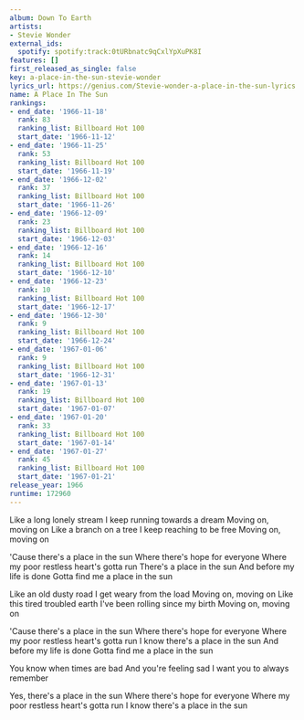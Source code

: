 ```yaml
---
album: Down To Earth
artists:
- Stevie Wonder
external_ids:
  spotify: spotify:track:0tURbnatc9qCxlYpXuPK8I
features: []
first_released_as_single: false
key: a-place-in-the-sun-stevie-wonder
lyrics_url: https://genius.com/Stevie-wonder-a-place-in-the-sun-lyrics
name: A Place In The Sun
rankings:
- end_date: '1966-11-18'
  rank: 83
  ranking_list: Billboard Hot 100
  start_date: '1966-11-12'
- end_date: '1966-11-25'
  rank: 53
  ranking_list: Billboard Hot 100
  start_date: '1966-11-19'
- end_date: '1966-12-02'
  rank: 37
  ranking_list: Billboard Hot 100
  start_date: '1966-11-26'
- end_date: '1966-12-09'
  rank: 23
  ranking_list: Billboard Hot 100
  start_date: '1966-12-03'
- end_date: '1966-12-16'
  rank: 14
  ranking_list: Billboard Hot 100
  start_date: '1966-12-10'
- end_date: '1966-12-23'
  rank: 10
  ranking_list: Billboard Hot 100
  start_date: '1966-12-17'
- end_date: '1966-12-30'
  rank: 9
  ranking_list: Billboard Hot 100
  start_date: '1966-12-24'
- end_date: '1967-01-06'
  rank: 9
  ranking_list: Billboard Hot 100
  start_date: '1966-12-31'
- end_date: '1967-01-13'
  rank: 19
  ranking_list: Billboard Hot 100
  start_date: '1967-01-07'
- end_date: '1967-01-20'
  rank: 33
  ranking_list: Billboard Hot 100
  start_date: '1967-01-14'
- end_date: '1967-01-27'
  rank: 45
  ranking_list: Billboard Hot 100
  start_date: '1967-01-21'
release_year: 1966
runtime: 172960
---
```

Like a long lonely stream
I keep running towards a dream
Moving on, moving on
Like a branch on a tree
I keep reaching to be free
Moving on, moving on


'Cause there's a place in the sun
Where there's hope for everyone
Where my poor restless heart's gotta run
There's a place in the sun
And before my life is done
Gotta find me a place in the sun


Like an old dusty road
I get weary from the load
Moving on, moving on
Like this tired troubled earth
I've been rolling since my birth
Moving on, moving on


'Cause there's a place in the sun
Where there's hope for everyone
Where my poor restless heart's gotta run
I know there's a place in the sun
And before my life is done
Gotta find me a place in the sun


You know when times are bad
And you're feeling sad
I want you to always remember


Yes, there's a place in the sun
Where there's hope for everyone
Where my poor restless heart's gotta run
I know there's a place in the sun
